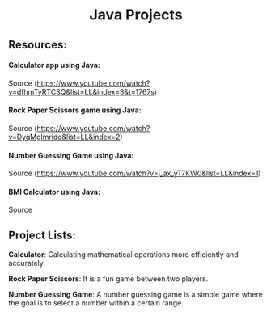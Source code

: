 <h1 align="center">Java Projects</h1>

## Resources:
#### Calculator app using Java:
Source (https://www.youtube.com/watch?v=dfhmTyRTCSQ&list=LL&index=3&t=1767s)

#### Rock Paper Scissors game using Java:
Source (https://www.youtube.com/watch?v=DyqMglmrido&list=LL&index=2)

#### Number Guessing Game using Java:
Source (https://www.youtube.com/watch?v=j_ax_yT7KW0&list=LL&index=1)

#### BMI Calculator using Java:
Source

## Project Lists:
**Calculator**: Calculating mathematical operations more efficiently and accurately.

 **Rock Paper Scissors**: It is a fun game between two players.
 
 **Number Guessing Game**: A number guessing game is a simple game where the goal is to select a number within a certain range.
